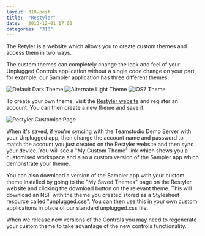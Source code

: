 ```yaml
---
layout: 310-post
title:  "Restyler"
date:   2013-12-01 17:00
categories: "310"
---
```


The Retyler is a website which allows you to create custom themes and access them in two ways.

The custom themes can completely change the look and feel of your Unplugged Controls application without a single code change on your part, for example, our Sampler application has three different themes:

![Default Dark Theme](http://teamstudio.s3.amazonaws.com/images/theme-dark.PNG)
![Alternate Light Theme](http://teamstudio.s3.amazonaws.com/images/theme-light.PNG)
![iOS7 Theme](http://teamstudio.s3.amazonaws.com/images/theme-ios7.PNG)

To create your own theme, visit the [Restyler website](http://restyler.teamstudio.com/) and register an account. You can then create a new theme and save it. 

![Restyler Customise Page](http://teamstudio.s3.amazonaws.com/images/restyler-customise.png)

When it's saved, if you're syncing with the Teamstudio Demo Server with your Unplugged app, then change the account name and password to match the account you just created on the Restyler website and then sync your device. You will see a "My Custom Theme" link which shows you a customised workspace and also a custom version of the Sampler app which demonstrate your theme.

You can also download a version of the Sampler app with your custom theme installed by going to the "My Saved Themes" page on the Restyler website and clicking the download button on the relevant theme. This will download an NSF with the theme you created stored as a Stylesheet resource called "unplugged.css". You can then use this in your own custom applications in place of our standard unplugged.css file.

When we release new versions of the Controls you may need to regenerate your custom theme to take advantage of the new controls functionality.
